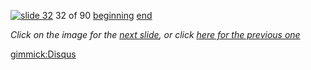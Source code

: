 [![slide 32](https://dl.dropboxusercontent.com/u/2977490/presentations/cookbook/img32.jpg)](33.md)
32 of 90
[beginning](01.md)
[end](89.md)

_Click on the image for the [next slide](33.md), or click [here for the previous one](31.md)_

[gimmick:Disqus](theodox-github)